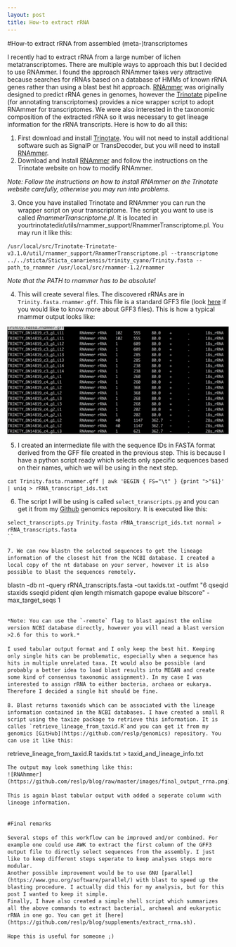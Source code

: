 ```yaml
---
layout: post
title: How-to extract rRNA
---
```

#How-to extract rRNA from assembled (meta-)transcriptomes

I recently had to extract rRNA from a large number of lichen metatranscriptomes. There are multiple ways to approach this but I decided to use RNAmmer. I found the approach RNAmmer takes very attractive because searches for rRNAs based on a database of HMMs of known rRNA genes rather than using a blast best hit approach. [RNAmmer](http://www.cbs.dtu.dk/cgi-bin/sw_request?rnammer) was originally designed to predict rRNA genes in genomes, however the [Trinotate](https://trinotate.github.io) pipeline (for annotating transcriptomes) provides a nice wrapper script to adopt RNAmmer for transcriptomes. We were also interested in the taxonomic composition of the extracted rRNA so it was necessary to get lineage information for the rRNA transcripts.
Here is how to do all this:

1. First download and install [Trinotate](https://trinotate.github.io). You will not need to install additional software such as SignalP or TransDecoder, but you will need to install [RNAmmer](http://www.cbs.dtu.dk/cgi-bin/sw_request?rnammer).
2. Download and Install [RNAmmer](http://www.cbs.dtu.dk/cgi-bin/sw_request?rnammer) and follow the instructions on the Trinotate website on how to modify RNAmmer.

*Note: Follow the instructions on how to install RNAmmer on the Trinotate website carefully, otherwise you may run into problems.*

3. Once you have installed Trinotate and RNAmmer you can run the wrapper script on your transcriptome. The script you want to use is called *RnammerTranscriptome.pl*. It is located in yourtrinotatedir/utils/rnammer_support/RnammerTranscriptome.pl. You may run it like this:

```
/usr/local/src/Trinotate-Trinotate-v3.1.0/util/rnammer_support/RnammerTranscriptome.pl --transcriptome ../../sticta/Sticta_canariensis/trinity_cyano/Trinity.fasta --path_to_rnammer /usr/local/src/rnammer-1.2/rnammer
```

*Note that the PATH to rnammer has to be absolute!*

4. This will create several files. The discovered rRNAs are in `Trinity.fasta.rnammer.gff`. This file is a standard GFF3 file (look [here](http://www.ensembl.org/info/website/upload/gff3.html) if you would like to know more about GFF3 files). This is how a typical rnammer output looks like:

![RNAhmmer](https://github.com/reslp/blog/raw/master/images/rnammer-output.png)

5. I created an intermediate file with the sequence IDs in FASTA format derived from the GFF file created in the previous step. This is because I have a python script ready which selects only specific sequences based on their names, which we will be using in the next step. 
```
cat Trinity.fasta.rnammer.gff | awk 'BEGIN { FS="\t" } {print ">"$1}' | uniq > rRNA_transcript_ids.txt
```

6. The script I will be using is called `select_transcripts.py` and you can get it from my [Github](https://github.com/reslp/genomics) genomics repository. It is executed like this: 
```
select_transcripts.py Trinity.fasta rRNA_transcript_ids.txt normal > rRNA_transcripts.fasta
``

7. We can now blastn the selected sequences to get the lineage information of the closest hit from the NCBI database. I created a local copy of the nt database on your server, however it is also possible to blast the sequences remotely.

```
blastn -db nt -query rRNA_transcripts.fasta -out taxids.txt -outfmt "6 qseqid staxids sseqid pident qlen length mismatch gapope evalue bitscore" -max_target_seqs 1
```

*Note: You can use the `-remote` flag to blast against the online version NCBI database directly, however you will nead a blast version >2.6 for this to work.*

I used tabular output format and I only keep the best hit. Keeping only single hits can be problematic, especially when a sequence has hits in multiple unrelated taxa. It would also be possible (and probably a better idea to load blast results into MEGAN and create some kind of consensus taxonomic assignment). In my case I was interested to assign rRNA to either bacteria, archaea or eukarya. Therefore I decided a single hit should be fine.

8. Blast returns taxonids which can be associated with the lineage information contained in the NCBI databases. I have created a small R script using the taxize package to retrieve this information. It is calles `retrieve_lineage_from_taxid.R`and you can get it from my genomics [GitHub](https://github.com/reslp/genomics) repository. You can use it like this: 

```
retrieve_lineage_from_taxid.R taxids.txt > taxid_and_lineage_info.txt
```
The output may look something like this:
![RNAhmmer](https://github.com/reslp/blog/raw/master/images/final_output_rrna.png)

This is again blast tabular output with added a seperate column with lineage information.


#Final remarks

Several steps of this workflow can be improved and/or combined. For example one could use AWK to extract the first column of the GFF3 output file to directly select sequences from the assembly. I just like to keep different steps seperate to keep analyses steps more modular. 
Another possible improvement would be to use GNU [parallel](https://www.gnu.org/software/parallel/) with blast to speed up the blasting procedure. I actually did this for my analysis, but for this post I wanted to keep it simple.
Finally, I have also created a simple shell script which summarizes all the above commands to extract bacterial, archaeal and eukaryotic rRNA in one go. You can get it [here](https://github.com/reslp/blog/supplements/extract_rrna.sh).

Hope this is useful for someone ;)


